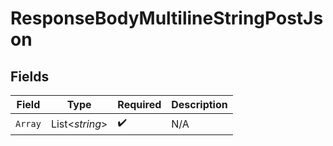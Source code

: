 # ResponseBodyMultilineStringPostJson


## Fields

| Field              | Type               | Required           | Description        |
| ------------------ | ------------------ | ------------------ | ------------------ |
| `Array`            | List<*string*>     | :heavy_check_mark: | N/A                |